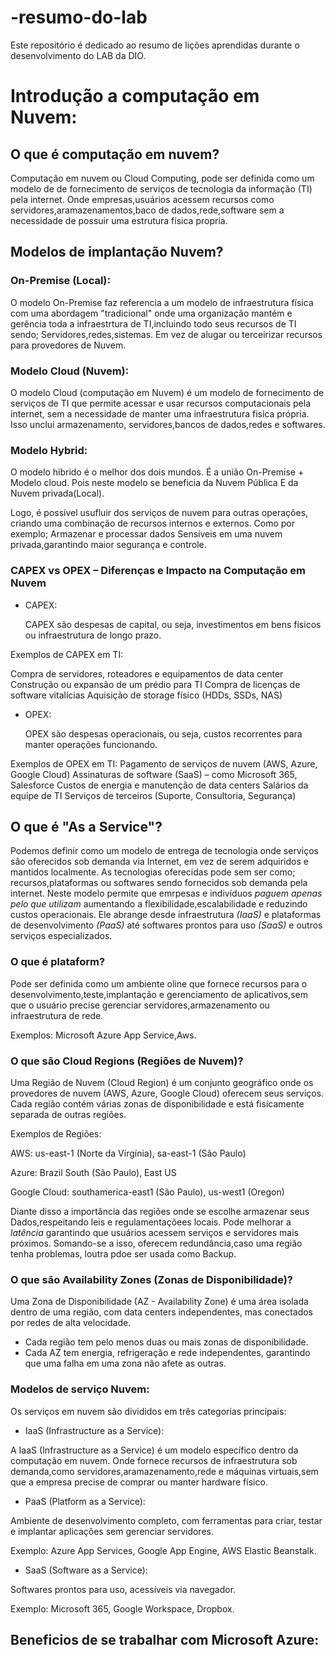 # -resumo-do-lab
Este repositório é dedicado ao resumo de lições aprendidas durante o desenvolvimento do LAB da DIO.

# Introdução a computação em Nuvem:

## O que é computação em nuvem? 

Computação em nuvem ou Cloud Computing, pode ser definida como um modelo de de fornecimento de serviços de tecnologia da informação (TI) pela internet. Onde empresas,usuários acessem recursos como servidores,aramazenamentos,baco de dados,rede,software sem a necessidade de possuir uma estrutura física propria. 

## Modelos de implantação Nuvem?

### On-Premise (Local):
O modelo On-Premise faz referencia a um modelo de infraestrutura física com uma abordagem "tradicional" onde uma organização  mantém e gerência toda a infraestrtura de TI,incluindo todo seus recursos de TI sendo; Servidores,redes,sistemas. Em vez de alugar ou terceirizar recursos para provedores de Nuvem.

### Modelo Cloud (Nuvem):
O modelo Cloud (computação em Nuvem) é um modelo de fornecimento de serviços de TI que permite acessar e usar recursos computacionais pela internet, sem a necessidade de manter uma infraestrutura fisica própria. Isso unclui armazenamento, servidores,bancos de dados,redes e softwares.

### Modelo Hybrid: 
 O modelo hibrido é o melhor dos dois mundos. É a união On-Premise + Modelo cloud. Pois neste modelo se beneficia da Nuvem Pública E da Nuvem privada(Local).

Logo, é possível usufluir dos serviços de nuvem para outras operações, criando uma combinação de recursos internos e externos. Como por exemplo; Armazenar e processar dados Sensíveis em uma nuvem privada,garantindo maior segurança e controle.

### CAPEX vs OPEX – Diferenças e Impacto na Computação em Nuvem

- CAPEX:
  
  CAPEX são despesas de capital, ou seja, investimentos em bens físicos ou infraestrutura de longo prazo.

 Exemplos de CAPEX em TI:
 
 Compra de servidores, roteadores e equipamentos de data center
 Construção ou expansão de um prédio para TI
 Compra de licenças de software vitalícias
 Aquisição de storage físico (HDDs, SSDs, NAS)
 
- OPEX:
  
  OPEX são despesas operacionais, ou seja, custos recorrentes para manter operações funcionando.

 Exemplos de OPEX em TI:
 Pagamento de serviços de nuvem (AWS, Azure, Google Cloud)
 Assinaturas de software (SaaS) – como Microsoft 365, Salesforce
 Custos de energia e manutenção de data centers
 Salários da equipe de TI Serviços de terceiros (Suporte, Consultoria, Segurança)

## O que é "As a Service"?

Podemos definir como um modelo de entrega de tecnologia onde serviços são oferecidos sob demanda via Internet, em vez de serem adquiridos e mantidos localmente. As tecnologias oferecidas pode sem ser como; recursos,plataformas ou softwares sendo fornecidos sob demanda pela internet.
 Neste modelo permite que emrpesas e indivíduos *paguem apenas pelo que utilizam* aumentando a flexibilidade,escalabilidade e reduzindo custos operacionais. Ele abrange desde infraestrutura *(IaaS)* e plataformas de desenvolvimento *(PaaS)* até softwares prontos para uso *(SaaS)* e outros serviços especializados.

### O que é plataform?

Pode ser definida como um ambiente oline que fornece recursos para o desenvolvimento,teste,implantação e gerenciamento de aplicativos,sem que o usuário precise gerenciar servidores,armazenamento ou infraestrutura de rede.

Exemplos: Microsoft Azure App Service,Aws.


### O que são Cloud Regions (Regiões de Nuvem)?

Uma Região de Nuvem (Cloud Region) é um conjunto geográfico onde os provedores de nuvem (AWS, Azure, Google Cloud) oferecem seus serviços. Cada região contém várias zonas de disponibilidade e está fisicamente separada de outras regiões.

Exemplos de Regiões:

AWS: us-east-1 (Norte da Virgínia), sa-east-1 (São Paulo)

Azure: Brazil South (São Paulo), East US

Google Cloud: southamerica-east1 (São Paulo), us-west1 (Oregon)

Diante disso a importância das regiões onde se escolhe armazenar seus Dados,respeitando leis e regulamentaçõees locais. Pode melhorar a *latência* garantindo que usuários acessem serviços e servidores mais próximos. Somando-se a isso, oferecem redundância,caso uma região tenha problemas, loutra pdoe ser usada como Backup.

### O que são Availability Zones (Zonas de Disponibilidade)?

Uma Zona de Disponibilidade (AZ - Availability Zone) é uma área isolada dentro de uma região, com data centers independentes, mas conectados por redes de alta velocidade.

 - Cada região tem pelo menos duas ou mais zonas de disponibilidade.
 -  Cada AZ tem energia, refrigeração e rede independentes, garantindo que uma falha em uma zona não afete as outras.


### Modelos de serviço Nuvem:

Os serviços em nuvem são divididos em três categorias principais:

- IaaS (Infrastructure as a Service):

A IaaS (Infrastructure as a Service) é um modelo específico dentro da computação em nuvem. 
 Onde fornece recursos de infraestrutura sob demanda,como servidores,aramazenamento,rede e máquinas virtuais,sem que a empresa precise de comprar ou manter hardware físico.

- PaaS (Platform as a Service):

Ambiente de desenvolvimento completo, com ferramentas para criar, testar e implantar aplicações sem gerenciar servidores.

Exemplo: Azure App Services, Google App Engine, AWS Elastic Beanstalk.

- SaaS (Software as a Service):

Softwares prontos para uso, acessíveis via navegador.

Exemplo: Microsoft 365, Google Workspace, Dropbox.
 


## Beneficios de se trabalhar com Microsoft Azure:



